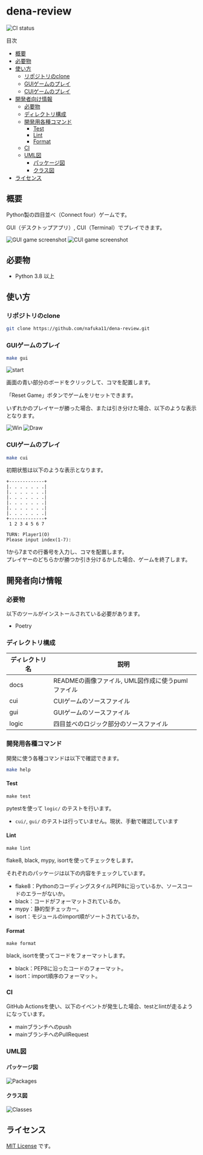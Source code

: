 # dena-review

![CI status](https://github.com/nafuka11/dena-review/actions/workflows/python-app.yml/badge.svg)

目次

- [概要](#概要)
- [必要物](#必要物)
- [使い方](#使い方)
  - [リポジトリのclone](#リポジトリのclone)
  - [GUIゲームのプレイ](#guiゲームのプレイ)
  - [CUIゲームのプレイ](#cuiゲームのプレイ)
- [開発者向け情報](#開発者向け情報)
  - [必要物](#必要物-1)
  - [ディレクトリ構成](#ディレクトリ構成)
  - [開発用各種コマンド](#開発用各種コマンド)
    - [Test](#test)
    - [Lint](#lint)
    - [Format](#format)
  - [CI](#ci)
  - [UML図](#uml図)
    - [パッケージ図](#パッケージ図)
    - [クラス図](#クラス図)
- [ライセンス](#ライセンス)

## 概要

Python製の四目並べ（Connect four）ゲームです。

GUI（デスクトップアプリ）, CUI（Terminal）でプレイできます。

![GUI game screenshot](docs/gui_game.png) ![CUI game screenshot](docs/cui_game.png)

## 必要物

- Python 3.8 以上

## 使い方

### リポジトリのclone

```bash
git clone https://github.com/nafuka11/dena-review.git
```

### GUIゲームのプレイ

```bash
make gui
```

![start](docs/gui_game_start.png)

画面の青い部分のボードをクリックして、コマを配置します。

「Reset Game」ボタンでゲームをリセットできます。

いずれかのプレイヤーが勝った場合、または引き分けた場合、以下のような表示となります。

![Win](docs/gui_game_win.png) ![Draw](docs/gui_game_draw.png)

### CUIゲームのプレイ

```bash
make cui
```

初期状態は以下のような表示となります。

```
+-------------+
|. . . . . . .|
|. . . . . . .|
|. . . . . . .|
|. . . . . . .|
|. . . . . . .|
|. . . . . . .|
+-------------+
 1 2 3 4 5 6 7

TURN: Player1(O)
Please input index(1-7): 
```

1から7までの行番号を入力し、コマを配置します。  
プレイヤーのどちらかが勝つか引き分けるかした場合、ゲームを終了します。

## 開発者向け情報

### 必要物

以下のツールがインストールされている必要があります。

- Poetry

### ディレクトリ構成

|ディレクトリ名|説明|
|--|--|
|docs|READMEの画像ファイル, UML図作成に使うpumlファイル|
|cui|CUIゲームのソースファイル|
|gui|GUIゲームのソースファイル|
|logic|四目並べのロジック部分のソースファイル|

### 開発用各種コマンド

開発に使う各種コマンドは以下で確認できます。

```bash
make help
```

#### Test

```
make test
```

pytestを使って `logic/` のテストを行います。

- `cui/`, `gui/` のテストは行っていません。現状、手動で確認しています

#### Lint

```
make lint
```

flake8, black, mypy, isortを使ってチェックをします。

それぞれのパッケージは以下の内容をチェックしています。

- flake8：PythonのコーディングスタイルPEP8に沿っているか、ソースコードのエラーがないか。
- black：コードがフォーマットされているか。
- mypy：静的型チェッカー。
- isort：モジュールのimport順がソートされているか。

#### Format

```
make format
```

black, isortを使ってコードをフォーマットします。

- black：PEP8に沿ったコードのフォーマット。
- isort：import順序のフォーマット。

### CI

GitHub Actionsを使い、以下のイベントが発生した場合、testとlintが走るようになっています。

- mainブランチへのpush
- mainブランチへのPullRequest

### UML図

#### パッケージ図

![Packages](docs/packages.png)

#### クラス図

![Classes](docs/classes.png)

## ライセンス

[MIT License](LICENSE) です。
